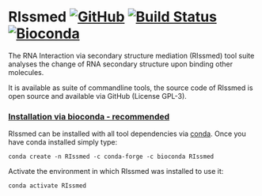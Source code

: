 # RIssmed  [![GitHub](https://img.shields.io/github/tag/jfallmann/RIssmed.svg)](https://github.com/jfallmann/RIssmed) [![Build Status](https://github.com/jfallmann/RIssmed/.github/workflows/python-app.yml/badge.svg?branch=master)]() [![Bioconda](https://anaconda.org/bioconda/RIssmed/badges/version.svg)](https://anaconda.org/bioconda/RIssmed)

The RNA Interaction via secondary structure mediation (RIssmed) tool suite
analyses the change of RNA secondary structure upon binding other molecules.

It is available as suite of commandline tools, the source code of RIssmed is open source and available via GitHub (License GPL-3).

### <u>Installation via bioconda - recommended</u>

RIssmed can be installed with all tool dependencies via [conda](https://conda.io/docs/install/quick.html). Once you have conda installed simply type:

    conda create -n RIssmed -c conda-forge -c bioconda RIssmed

Activate the environment in which RIssmed was installed to use it:

    conda activate RIssmed


